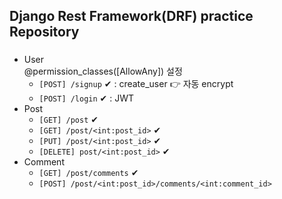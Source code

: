 ## Django Rest Framework(DRF) practice Repository
### 
- User<br>
  @permission_classes([AllowAny]) 설정
  - ```[POST] /signup``` ✔ : create_user 👉 자동 encrypt
  - ```[POST] /login``` ✔ : JWT
- Post 
  - ```[GET] /post``` ✔
  - ```[GET] /post/<int:post_id>``` ✔
  - ```[PUT] /post/<int:post_id>``` ✔
  - ```[DELETE] post/<int:post_id>``` ✔
- Comment
  - ```[GET] /post/comments``` ✔
  - ```[POST] /post/<int:post_id>/comments/<int:comment_id>``` 
  
